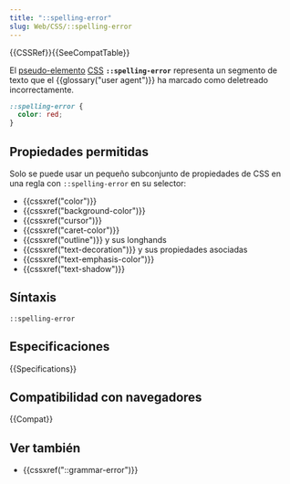 ```yaml
---
title: "::spelling-error"
slug: Web/CSS/::spelling-error
---
```


{{CSSRef}}{{SeeCompatTable}}

El [pseudo-elemento](/en/CSS/Pseudo-elements) [CSS](/es/docs/Web/CSS) **`::spelling-error`** representa un segmento de texto que el {{glossary("user agent")}} ha marcado como deletreado incorrectamente.

```css
::spelling-error {
  color: red;
}
```

## Propiedades permitidas

Solo se puede usar un pequeño subconjunto de propiedades de CSS en una regla con `::spelling-error` en su selector:

- {{cssxref("color")}}
- {{cssxref("background-color")}}
- {{cssxref("cursor")}}
- {{cssxref("caret-color")}}
- {{cssxref("outline")}} y sus longhands
- {{cssxref("text-decoration")}} y sus propiedades asociadas
- {{cssxref("text-emphasis-color")}}
- {{cssxref("text-shadow")}}

## Síntaxis

```
::spelling-error
```

## Especificaciones

{{Specifications}}

## Compatibilidad con navegadores

{{Compat}}

## Ver también

- {{cssxref("::grammar-error")}}
